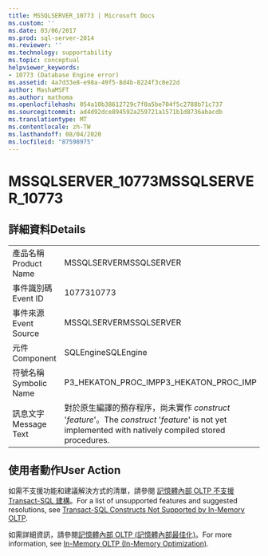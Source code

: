 ```yaml
---
title: MSSQLSERVER_10773 | Microsoft Docs
ms.custom: ''
ms.date: 03/06/2017
ms.prod: sql-server-2014
ms.reviewer: ''
ms.technology: supportability
ms.topic: conceptual
helpviewer_keywords:
- 10773 (Database Engine error)
ms.assetid: 4a7d33e8-e98a-49f5-8d4b-8224f3c8e22d
author: MashaMSFT
ms.author: mathoma
ms.openlocfilehash: 054a10b38612729c7f0a5be704f5c2788b71c737
ms.sourcegitcommit: ad4d92dce894592a259721a1571b1d8736abacdb
ms.translationtype: MT
ms.contentlocale: zh-TW
ms.lasthandoff: 08/04/2020
ms.locfileid: "87598975"
---
```

# <a name="mssqlserver_10773"></a><span data-ttu-id="b97ed-102">MSSQLSERVER_10773</span><span class="sxs-lookup"><span data-stu-id="b97ed-102">MSSQLSERVER_10773</span></span>
    
## <a name="details"></a><span data-ttu-id="b97ed-103">詳細資料</span><span class="sxs-lookup"><span data-stu-id="b97ed-103">Details</span></span>  
  
|||  
|-|-|  
|<span data-ttu-id="b97ed-104">產品名稱</span><span class="sxs-lookup"><span data-stu-id="b97ed-104">Product Name</span></span>|<span data-ttu-id="b97ed-105">MSSQLSERVER</span><span class="sxs-lookup"><span data-stu-id="b97ed-105">MSSQLSERVER</span></span>|  
|<span data-ttu-id="b97ed-106">事件識別碼</span><span class="sxs-lookup"><span data-stu-id="b97ed-106">Event ID</span></span>|<span data-ttu-id="b97ed-107">10773</span><span class="sxs-lookup"><span data-stu-id="b97ed-107">10773</span></span>|  
|<span data-ttu-id="b97ed-108">事件來源</span><span class="sxs-lookup"><span data-stu-id="b97ed-108">Event Source</span></span>|<span data-ttu-id="b97ed-109">MSSQLSERVER</span><span class="sxs-lookup"><span data-stu-id="b97ed-109">MSSQLSERVER</span></span>|  
|<span data-ttu-id="b97ed-110">元件</span><span class="sxs-lookup"><span data-stu-id="b97ed-110">Component</span></span>|<span data-ttu-id="b97ed-111">SQLEngine</span><span class="sxs-lookup"><span data-stu-id="b97ed-111">SQLEngine</span></span>|  
|<span data-ttu-id="b97ed-112">符號名稱</span><span class="sxs-lookup"><span data-stu-id="b97ed-112">Symbolic Name</span></span>|<span data-ttu-id="b97ed-113">P3_HEKATON_PROC_IMP</span><span class="sxs-lookup"><span data-stu-id="b97ed-113">P3_HEKATON_PROC_IMP</span></span>|  
|<span data-ttu-id="b97ed-114">訊息文字</span><span class="sxs-lookup"><span data-stu-id="b97ed-114">Message Text</span></span>|<span data-ttu-id="b97ed-115">對於原生編譯的預存程序，尚未實作 *construct* '*feature*'。</span><span class="sxs-lookup"><span data-stu-id="b97ed-115">The *construct* '*feature*' is not yet implemented with natively compiled stored procedures.</span></span>|  
  
## <a name="user-action"></a><span data-ttu-id="b97ed-116">使用者動作</span><span class="sxs-lookup"><span data-stu-id="b97ed-116">User Action</span></span>  
 <span data-ttu-id="b97ed-117">如需不支援功能和建議解決方式的清單，請參閱 [記憶體內部 OLTP 不支援 Transact-SQL 建構](../in-memory-oltp/transact-sql-constructs-not-supported-by-in-memory-oltp.md)。</span><span class="sxs-lookup"><span data-stu-id="b97ed-117">For a list of unsupported features and suggested resolutions, see [Transact-SQL Constructs Not Supported by In-Memory OLTP](../in-memory-oltp/transact-sql-constructs-not-supported-by-in-memory-oltp.md).</span></span>  
  
 <span data-ttu-id="b97ed-118">如需詳細資訊，請參閱[記憶體內部 OLTP &#40;記憶體內部最佳化&#41;](../in-memory-oltp/in-memory-oltp-in-memory-optimization.md)。</span><span class="sxs-lookup"><span data-stu-id="b97ed-118">For more information, see [In-Memory OLTP &#40;In-Memory Optimization&#41;](../in-memory-oltp/in-memory-oltp-in-memory-optimization.md).</span></span>  
  
  
